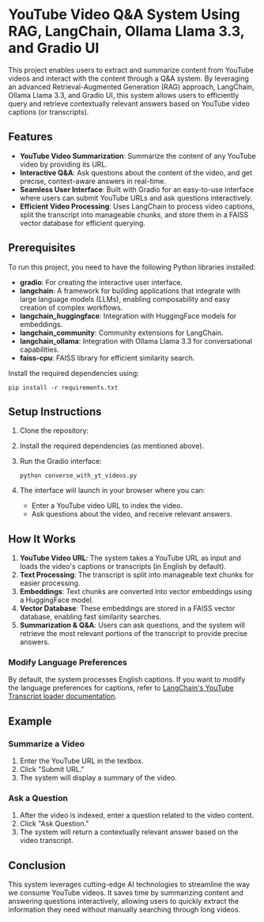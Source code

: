 
# YouTube Video Q&A System Using RAG, LangChain, Ollama Llama 3.3, and Gradio UI

This project enables users to extract and summarize content from YouTube videos and interact with the content through a Q&A system. By leveraging an advanced Retrieval-Augmented Generation (RAG) approach, LangChain, Ollama Llama 3.3, and Gradio UI, this system allows users to efficiently query and retrieve contextually relevant answers based on YouTube video captions (or transcripts).

## Features

- **YouTube Video Summarization**: Summarize the content of any YouTube video by providing its URL.
- **Interactive Q&A**: Ask questions about the content of the video, and get precise, context-aware answers in real-time.
- **Seamless User Interface**: Built with Gradio for an easy-to-use interface where users can submit YouTube URLs and ask questions interactively.
- **Efficient Video Processing**: Uses LangChain to process video captions, split the transcript into manageable chunks, and store them in a FAISS vector database for efficient querying.
  
## Prerequisites

To run this project, you need to have the following Python libraries installed:

- **gradio**: For creating the interactive user interface.
- **langchain**: A framework for building applications that integrate with large language models (LLMs), enabling composability and easy creation of complex workflows.
- **langchain_huggingface**: Integration with HuggingFace models for embeddings.
- **langchain_community**: Community extensions for LangChain.
- **langchain_ollama**: Integration with Ollama Llama 3.3 for conversational capabilities.
- **faiss-cpu**: FAISS library for efficient similarity search.

Install the required dependencies using:

```
pip install -r requirements.txt
```

## Setup Instructions

1. Clone the repository:



2. Install the required dependencies (as mentioned above).

3. Run the Gradio interface:

   ```
   python converse_with_yt_videos.py
   ```

4. The interface will launch in your browser where you can:
   - Enter a YouTube video URL to index the video.
   - Ask questions about the video, and receive relevant answers.

## How It Works

1. **YouTube Video URL**: The system takes a YouTube URL as input and loads the video's captions or transcripts (in English by default). 
2. **Text Processing**: The transcript is split into manageable text chunks for easier processing.
3. **Embeddings**: Text chunks are converted into vector embeddings using a HuggingFace model.
4. **Vector Database**: These embeddings are stored in a FAISS vector database, enabling fast similarity searches.
5. **Summarization & Q&A**: Users can ask questions, and the system will retrieve the most relevant portions of the transcript to provide precise answers.

### Modify Language Preferences
By default, the system processes English captions. If you want to modify the language preferences for captions, refer to [LangChain's YouTube Transcript loader documentation](https://python.langchain.com/docs/integrations/document_loaders/youtube_transcript/#add-language-preferences).

## Example

### Summarize a Video
1. Enter the YouTube URL in the textbox.
2. Click "Submit URL."
3. The system will display a summary of the video.

### Ask a Question
1. After the video is indexed, enter a question related to the video content.
2. Click "Ask Question."
3. The system will return a contextually relevant answer based on the video transcript.

## Conclusion

This system leverages cutting-edge AI technologies to streamline the way we consume YouTube videos. It saves time by summarizing content and answering questions interactively, allowing users to quickly extract the information they need without manually searching through long videos.
